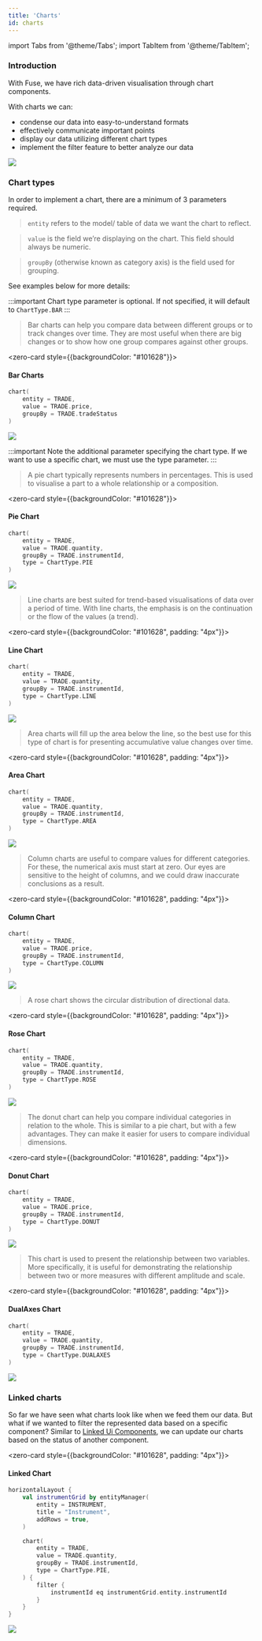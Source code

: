 ```yaml
---
title: 'Charts'
id: charts
---
```

import Tabs from '@theme/Tabs';
import TabItem from '@theme/TabItem';

### Introduction

With Fuse, we have rich data-driven visualisation through chart components.

With charts we can:
- condense our data into easy-to-understand formats
- effectively communicate important points
- display our data utilizing different chart types
- implement the filter feature to better analyze our data 

![](/img/all-charts.PNG)

### Chart types

In order to implement a chart, there are a minimum of 3 parameters required.
> `entity` refers to the model/ table of data we want the chart to reflect. 

> `value` is the field we’re displaying on the chart. This field should always be numeric.

> `groupBy` (otherwise known as category axis) is the field used for grouping. 

See examples below for more details:

<Tabs>
<TabItem value="bar" label="Bar" default >

:::important
Chart type parameter is optional. If not specified, it will default to `ChartType.BAR`
:::

> Bar charts can help you compare data between different groups or to track changes over time. They are most useful when there are big changes or to show how one group compares against other groups. 

<zero-card style={{backgroundColor: "#101628"}}>
<h4 style={{color: "white", paddingTop: "10px", paddingLeft: "10px" }}><b>Bar Charts</b></h4>

```kotlin
chart(
    entity = TRADE, 
    value = TRADE.price, 
    groupBy = TRADE.tradeStatus
)
```
![](/img/bar-chart.PNG)

</zero-card>
</TabItem>

<TabItem value="pie" label="Pie" >

:::important
Note the additional parameter specifying the chart type. If we want to use a specific chart, we must use the type parameter. 
:::

> A pie chart typically represents numbers in percentages. This is used to visualise a part to a whole relationship or a composition. 

<zero-card style={{backgroundColor: "#101628"}}>
<h4 style={{color: "white", paddingTop: "10px", paddingLeft: "10px" }}><b>Pie Chart</b></h4>

```kotlin
chart(
    entity = TRADE, 
    value = TRADE.quantity,
    groupBy = TRADE.instrumentId, 
    type = ChartType.PIE
)
```
![](/img/pie-chart-ins.PNG)

</zero-card>
</TabItem>

<TabItem value="line" label="Line" >

> Line charts are best suited for trend-based visualisations of data over a period of time. With line charts, the emphasis is on the continuation or the flow of the values (a trend).

<zero-card style={{backgroundColor: "#101628", padding: "4px"}}>
<h4 style={{color: "white", paddingTop: "10px", paddingLeft: "10px" }}><b>Line Chart</b></h4>

```kotlin
chart(
    entity = TRADE, 
    value = TRADE.quantity,
    groupBy = TRADE.instrumentId, 
    type = ChartType.LINE
)
```
![](/img/line-chart.PNG)

</zero-card>

 </TabItem>
 
<TabItem value="area " label="Area" >

> Area charts will fill up the area below the line, so the best use for this type of chart is for presenting accumulative value changes over time.

<zero-card style={{backgroundColor: "#101628", padding: "4px"}}>
<h4 style={{color: "white", paddingTop: "10px", paddingLeft: "10px" }}><b>Area Chart</b></h4>

```kotlin
chart(
    entity = TRADE, 
    value = TRADE.quantity, 
    groupBy = TRADE.instrumentId, 
    type = ChartType.AREA
)
```
![](/img/area-chart.PNG)

</zero-card>

 </TabItem>

<TabItem value="column" label="Column" >

> Column charts are useful to compare values for different categories. For these, the numerical axis must start at zero. Our eyes are sensitive to the height of columns, and we could draw inaccurate conclusions as a result.

<zero-card style={{backgroundColor: "#101628", padding: "4px"}}>
<h4 style={{color: "white", paddingTop: "10px", paddingLeft: "10px" }}><b>Column Chart</b></h4>


```kotlin
chart(
    entity = TRADE, 
    value = TRADE.price, 
    groupBy = TRADE.instrumentId, 
    type = ChartType.COLUMN
)
```
![](/img/column-chart.PNG)

</zero-card>

</TabItem>

<TabItem value="rose" label="Rose" >

> A rose chart shows the circular distribution of directional data.

<zero-card style={{backgroundColor: "#101628", padding: "4px"}}>
<h4 style={{color: "white", paddingTop: "10px", paddingLeft: "10px" }}><b>Rose Chart</b></h4>

```kotlin
chart(
    entity = TRADE, 
    value = TRADE.quantity,
    groupBy = TRADE.instrumentId, 
    type = ChartType.ROSE
)
```

![](/img/rose-chart-q.PNG)

</zero-card>
</TabItem>

<TabItem value="donut" label="Donut" >

> The donut chart can help you compare individual categories in relation to the whole. This is similar to a pie chart, but with a few advantages. They can make it easier for users to compare individual dimensions.

<zero-card style={{backgroundColor: "#101628", padding: "4px"}}>
<h4 style={{color: "white", paddingTop: "10px", paddingLeft: "10px" }}><b>Donut Chart</b></h4>

```kotlin
chart(
    entity = TRADE, 
    value = TRADE.price, 
    groupBy = TRADE.instrumentId, 
    type = ChartType.DONUT
)
```

![](/img/donut-chart-ins.PNG)

</zero-card>
</TabItem>

<TabItem value="dualaxes" label="DualAxes" >

> This chart is used to present the relationship between two variables. More specifically, it is useful for demonstrating the relationship between two or more measures with different amplitude and scale.

<zero-card style={{backgroundColor: "#101628", padding: "4px"}}>
<h4 style={{color: "white", paddingTop: "10px", paddingLeft: "10px" }}><b>DualAxes Chart</b></h4>

```kotlin
chart(
    entity = TRADE,
    value = TRADE.quantity, 
    groupBy = TRADE.instrumentId, 
    type = ChartType.DUALAXES
)
```
![](/img/dual-chart-2.PNG)

</zero-card>

</TabItem>
</Tabs> 

### Linked charts

So far we have seen what charts look like when we feed them our data. But what if we wanted to filter the represented data based on a specific component? Similar to [Linked Ui Components](/fuse/features/linked-ui-components/), we can update our charts based on the status of another component.

<zero-card style={{backgroundColor: "#101628", padding: "4px"}}>
<h4 style={{color: "white", paddingTop: "10px", paddingLeft: "10px" }}><b>Linked Chart</b></h4>

```kotlin
horizontalLayout {
    val instrumentGrid by entityManager(
        entity = INSTRUMENT,
        title = "Instrument",
        addRows = true,
    )

    chart(
        entity = TRADE,
        value = TRADE.quantity,
        groupBy = TRADE.instrumentId,
        type = ChartType.PIE,
    ) {
        filter {
            instrumentId eq instrumentGrid.entity.instrumentId
        }
    }
}
```
![](/img/linked-chart.PNG)

</zero-card>
